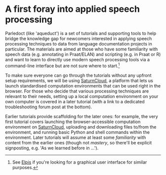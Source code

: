 # A first foray into applied speech processing

Parledoct (like 'aqueduct') is a set of tutorials and supporting tools to help bridge the knowledge gap for newcomers interested in applying speech processing techniques to data from language documentation projects in particular.
The materials are aimed at those who have some familiarity with speech data (e.g. annotating in Praat/ELAN) and scripting (e.g. in Praat or R) and want to learn to directly use modern speech processing tools via a command-line interface but are not sure where to start.[^elpis]

<!-- The materials fall into one of two main categories: overviews and recipes. The recipes will be kept relatively brief and contain links to concepts introduced in the various overviews, which themselves provide summarised content with (external) links to more comprehensive materials. -->

To make sure everyone can go through the tutorials without any upfront setup requirements, we will be using [SaturnCloud](https://saturncloud.io/), a platform that lets us launch standardised computation environments that can be used right in the browser. For those who decide that various processing techniques are relevant to their needs, setting up a local computation environment on your own computer is covered in a later tutorial (with a link to a dedicated troubleshooting forum post at the bottom).

Earlier tutorials provide scaffolding for the later ones: for example, the very first tutorial covers launching the browser-accessible computation environment on [SaturnCloud](https://saturncloud.io/), uploading and downloading files to/from the environment, and running basic Python and shell commands within the environment. Later tutorials will assume at least some *familiarity* with content from the earlier ones (though not *mastery*, so there'll be explicit signposting, e.g. 'As we learned before in ...').

[^elpis]: See <a href="https://github.com/CoEDL/elpis" target="_blank">Elpis</a> if you're looking for a graphical user interface for similar purposes.
